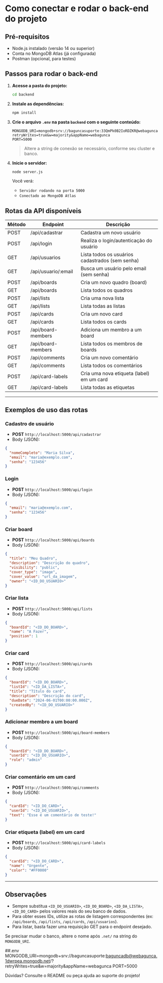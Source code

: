 # Como conectar e rodar o back-end do projeto

## Pré-requisitos
- Node.js instalado (versão 14 ou superior)
- Conta no MongoDB Atlas (já configurada)
- Postman (opcional, para testes)

## Passos para rodar o back-end

1. **Acesse a pasta do projeto:**
   ```bash
   cd backend
   ```

2. **Instale as dependências:**
   ```bash
   npm install
   ```

3. **Crie o arquivo `.env` na pasta `backend` com o seguinte conteúdo:**
   ```env
   MONGODB_URI=mongodb+srv://baguncasuporte:33QmPk0B2IoRDZKR@webagunca.1dwrpea.mongodb.net/webagunca?retryWrites=true&w=majority&appName=webagunca
   PORT=5000
   ```
   > Altere a string de conexão se necessário, conforme seu cluster e banco.

4. **Inicie o servidor:**
   ```bash
   node server.js
   ```
   Você verá:
   - `Servidor rodando na porta 5000`
   - `Conectado ao MongoDB Atlas`

## Rotas da API disponíveis

| Método | Endpoint                | Descrição                                      |
|--------|-------------------------|------------------------------------------------|
| POST   | /api/cadastrar          | Cadastra um novo usuário                       |
| POST   | /api/login              | Realiza o login/autenticação do usuário        |
| GET    | /api/usuarios           | Lista todos os usuários cadastrados (sem senha)|
| GET    | /api/usuario/:email     | Busca um usuário pelo email (sem senha)        |
| POST   | /api/boards             | Cria um novo quadro (board)                    |
| GET    | /api/boards             | Lista todos os quadros                         |
| POST   | /api/lists              | Cria uma nova lista                            |
| GET    | /api/lists              | Lista todas as listas                          |
| POST   | /api/cards              | Cria um novo card                              |
| GET    | /api/cards              | Lista todos os cards                           |
| POST   | /api/board-members      | Adiciona um membro a um board                  |
| GET    | /api/board-members      | Lista todos os membros de boards               |
| POST   | /api/comments           | Cria um novo comentário                        |
| GET    | /api/comments           | Lista todos os comentários                     |
| POST   | /api/card-labels        | Cria uma nova etiqueta (label) em um card      |
| GET    | /api/card-labels        | Lista todas as etiquetas                       |

---

## Exemplos de uso das rotas

### Cadastro de usuário
- **POST** `http://localhost:5000/api/cadastrar`
- Body (JSON):
```json
{
  "nomeCompleto": "Maria Silva",
  "email": "maria@exemplo.com",
  "senha": "123456"
}
```

### Login
- **POST** `http://localhost:5000/api/login`
- Body (JSON):
```json
{
  "email": "maria@exemplo.com",
  "senha": "123456"
}
```

### Criar board
- **POST** `http://localhost:5000/api/boards`
- Body (JSON):
```json
{
  "title": "Meu Quadro",
  "description": "Descrição do quadro",
  "visibility": "public",
  "cover_type": "image",
  "cover_value": "url_da_imagem",
  "owner": "<ID_DO_USUARIO>"
}
```

### Criar lista
- **POST** `http://localhost:5000/api/lists`
- Body (JSON):
```json
{
  "boardId": "<ID_DO_BOARD>",
  "name": "A Fazer",
  "position": 1
}
```

### Criar card
- **POST** `http://localhost:5000/api/cards`
- Body (JSON):
```json
{
  "boardId": "<ID_DO_BOARD>",
  "listId": "<ID_DA_LISTA>",
  "title": "Título do card",
  "description": "Descrição do card",
  "dueDate": "2024-06-01T00:00:00.000Z",
  "createdBy": "<ID_DO_USUARIO>"
}
```

### Adicionar membro a um board
- **POST** `http://localhost:5000/api/board-members`
- Body (JSON):
```json
{
  "boardId": "<ID_DO_BOARD>",
  "userId": "<ID_DO_USUARIO>",
  "role": "admin"
}
```

### Criar comentário em um card
- **POST** `http://localhost:5000/api/comments`
- Body (JSON):
```json
{
  "cardId": "<ID_DO_CARD>",
  "userId": "<ID_DO_USUARIO>",
  "text": "Esse é um comentário de teste!"
}
```

### Criar etiqueta (label) em um card
- **POST** `http://localhost:5000/api/card-labels`
- Body (JSON):
```json
{
  "cardId": "<ID_DO_CARD>",
  "name": "Urgente",
  "color": "#FF0000"
}
```

---

## Observações
- Sempre substitua `<ID_DO_USUARIO>`, `<ID_DO_BOARD>`, `<ID_DA_LISTA>`, `<ID_DO_CARD>` pelos valores reais do seu banco de dados.
- Para obter esses IDs, utilize as rotas de listagem correspondentes (ex: `/api/boards`, `/api/lists`, `/api/cards`, `/api/usuarios`).
- Para listar, basta fazer uma requisição GET para o endpoint desejado.

Se precisar mudar o banco, altere o nome após `.net/` na string do `MONGODB_URI`.

##.env
MONGODB_URI=mongodb+srv://baguncasuporte:baguncadb@webagunca.1dwrpea.mongodb.net/?retryWrites=true&w=majority&appName=webagunca
PORT=5000

Dúvidas? Consulte o README ou peça ajuda ao suporte do projeto! 
